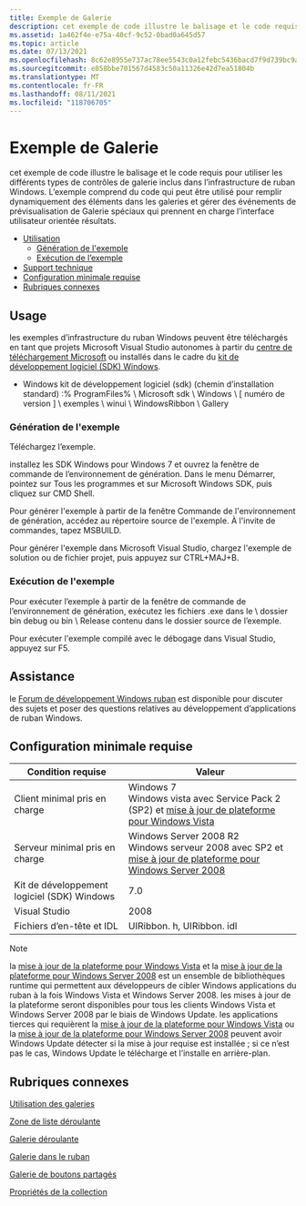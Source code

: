 ```yaml
---
title: Exemple de Galerie
description: cet exemple de code illustre le balisage et le code requis pour utiliser les différents types de contrôles de galerie inclus dans l’infrastructure de ruban Windows.
ms.assetid: 1a462f4e-e75a-40cf-9c52-0bad0a645d57
ms.topic: article
ms.date: 07/13/2021
ms.openlocfilehash: 8c62e8955e737ac78ee5543c0a12febc5436bacd7f9d739bc9af02bacd555d2d
ms.sourcegitcommit: e858bbe701567d4583c50a11326e42d7ea51804b
ms.translationtype: MT
ms.contentlocale: fr-FR
ms.lasthandoff: 08/11/2021
ms.locfileid: "118706705"
---
```

# <a name="gallery-sample"></a>Exemple de Galerie

cet exemple de code illustre le balisage et le code requis pour utiliser les différents types de contrôles de galerie inclus dans l’infrastructure de ruban Windows. L’exemple comprend du code qui peut être utilisé pour remplir dynamiquement des éléments dans les galeries et gérer des événements de prévisualisation de Galerie spéciaux qui prennent en charge l’interface utilisateur orientée résultats.

- [Utilisation](#usage)
  - [Génération de l'exemple](#building-the-sample)
  - [Exécution de l’exemple](#running-the-sample)
- [Support technique](#support)
- [Configuration minimale requise](#minimum-requirements)
- [Rubriques connexes](#related-topics)

## <a name="usage"></a>Usage

les exemples d’infrastructure du ruban Windows peuvent être téléchargés en tant que projets Microsoft Visual Studio autonomes à partir du [centre de téléchargement Microsoft](https://www.microsoft.com/download/details.aspx?id=9620) ou installés dans le cadre du [kit de développement logiciel (SDK) Windows](https://developer.microsoft.com/windows/downloads/sdk-archive/).

- Windows kit de développement logiciel (sdk) (chemin d’installation standard) :% ProgramFiles% \\ Microsoft sdk \\ Windows \\ \[ numéro de version \] \\ exemples \\ winui \\ WindowsRibbon \\ Gallery

### <a name="building-the-sample"></a>Génération de l'exemple

Téléchargez l’exemple.

installez les SDK Windows pour Windows 7 et ouvrez la fenêtre de commande de l’environnement de génération. Dans le menu Démarrer, pointez sur Tous les programmes et sur Microsoft Windows SDK, puis cliquez sur CMD Shell.

Pour générer l'exemple à partir de la fenêtre Commande de l'environnement de génération, accédez au répertoire source de l'exemple. À l'invite de commandes, tapez MSBUILD.

Pour générer l'exemple dans Microsoft Visual Studio, chargez l'exemple de solution ou de fichier projet, puis appuyez sur CTRL+MAJ+B.

### <a name="running-the-sample"></a>Exécution de l'exemple

Pour exécuter l’exemple à partir de la fenêtre de commande de l’environnement de génération, exécutez les fichiers .exe dans le \\ dossier bin debug ou bin \\ Release contenu dans le dossier source de l’exemple.

Pour exécuter l'exemple compilé avec le débogage dans Visual Studio, appuyez sur F5.

## <a name="support"></a>Assistance

le [Forum de développement Windows ruban](https://social.msdn.microsoft.com/Forums/windowsdesktop/home?forum=windowsribbondevelopment) est disponible pour discuter des sujets et poser des questions relatives au développement d’applications de ruban Windows.

## <a name="minimum-requirements"></a>Configuration minimale requise



| Condition requise | Valeur |
|--------------------------|--------------------------------------------------------------------------------------------------------------------------------------------------------------------------|
| Client minimal pris en charge | Windows 7<br/> Windows vista avec Service Pack 2 (SP2) et [mise à jour de plateforme pour Windows Vista](https://msdn.microsoft.com/library/dd378748.aspx)<br/>         |
| Serveur minimal pris en charge | Windows Server 2008 R2<br/> Windows serveur 2008 avec SP2 et [mise à jour de plateforme pour Windows Server 2008](https://msdn.microsoft.com/library/dd378748.aspx)<br/> |
| Kit de développement logiciel (SDK) Windows              | 7.0                                                                                                                                                                      |
| Visual Studio            | 2008                                                                                                                                                                     |
| Fichiers d’en-tête et IDL     | UIRibbon. h, UIRibbon. idl                                                                                                                                                 |



 

> [!Note]  
> la [mise à jour de la plateforme pour Windows Vista](https://msdn.microsoft.com/library/dd378748.aspx) et la [mise à jour de la plateforme pour Windows Server 2008](https://msdn.microsoft.com/library/dd378748.aspx) est un ensemble de bibliothèques runtime qui permettent aux développeurs de cibler Windows applications du ruban à la fois Windows Vista et Windows Server 2008. les mises à jour de la plateforme seront disponibles pour tous les clients Windows Vista et Windows Server 2008 par le biais de Windows Update. les applications tierces qui requièrent la [mise à jour de la plateforme pour Windows Vista](https://msdn.microsoft.com/library/dd378748.aspx) ou la [mise à jour de la plateforme pour Windows Server 2008](https://msdn.microsoft.com/library/dd378748.aspx) peuvent avoir Windows Update détecter si la mise à jour requise est installée ; si ce n’est pas le cas, Windows Update le télécharge et l’installe en arrière-plan.

 

## <a name="related-topics"></a>Rubriques connexes

<dl> <dt>

[Utilisation des galeries](ribbon-controls-galleries.md)
</dt> <dt>

[Zone de liste déroulante](windowsribbon-controls-combobox.md)
</dt> <dt>

[Galerie déroulante](windowsribbon-controls-dropdowngallery.md)
</dt> <dt>

[Galerie dans le ruban](windowsribbon-controls-inribbongallery.md)
</dt> <dt>

[Galerie de boutons partagés](windowsribbon-controls-splitbuttongallery.md)
</dt> <dt>

[Propriétés de la collection](windowsribbon-reference-properties-collection.md)
</dt> </dl>

 

 





